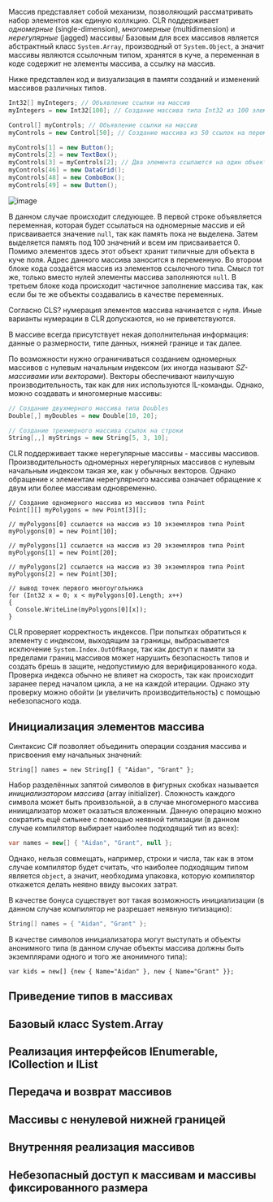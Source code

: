 Массив представляет собой механизм, позволяющий рассматривать набор элементов как единую коллкцию. CLR поддерживает _одномерные_ (single-dimension), _многомерные_ (multidimension) и _нерегулярные_ (jagged) массивы/ Базовым для всех массивов является абстрактный класс `System.Array`, производный от `System.Object`, а значит массивы являются ссылочным типом, хранятся в куче, а переменная в коде содержит не элементы массива, а ссылку на массив.

Ниже представлен код и визуализация в памяти созданий и изменений массивов различных типов.

```csharp
Int32[] myIntegers; // Объявление ссылки на массив
myIntegers = new Int32[100]; // Создание массива типа Int32 из 100 элементов

Control[] myControls; // Объявление ссылки на массив
myControls = new Control[50]; // Создание массива из 50 ссылок на переменную Control

myControls[1] = new Button();
myControls[2] = new TextBox();
myControls[3] = myControls[2]; // Два элемента ссылаются на один объект
myControls[46] = new DataGrid();
myControls[48] = new ComboBox();
myControls[49] = new Button();
```

![image](https://github.com/kuzmin-nikita/CLR-via-CSharp/assets/80389873/4f94509c-ce1c-4ec0-b4be-73bf2e37e785)

В данном случае происходит следующее. В первой строке объявляется переменная, которая будет ссылаться на одномерные массив и ей присваивается значение `null`, так как память пока не выделена. Затем выделяется память под 100 значений и всем им присваивается 0. Помимо элементов здесь этот объект хранит типичные для объекта в куче поля. Адрес данного массива заносится в переменную. Во втором блоке кода создаётся массив из элементов ссылочного типа. Смысл тот же, только вместо нулей элементы массива заполняются `null`. В третьем блоке кода происходит частичное заполнение массива так, как если бы те же объекты создавались в качестве переменных.

Согласно CLS? нумерация элементов массива начинается с нуля. Иные варианты нумерации в CLR допускаются, но не приветствуются. 

В массиве всегда присутствует некая дополнительная информация: данные о размерности, типе данных, нижней границе и так далее.

По возможности нужно ограничиваться созданием одномерных массивов с нулевым начальным индексом (их иногда называют _SZ-массивами_ или _векторами_). Векторы обеспечивают наилучшую производительность, так как для них используются IL-команды. Однако, можно создавать и многомерные массивы:

```csharp 
// Создание двухмерного массива типа Doubles
Double[,] myDoubles = new Double[10, 20];

// Создание трехмерного массива ссылок на строки
String[,,] myStrings = new String[5, 3, 10];
```

CLR поддерживает также нерегулярные массивы - массивы массивов. Производительность одномерных нерегулярных массивов с нулевым начальным индексом такая же, как у обычных векторов. Однако обращение к элементам нерегулярного массива означает обращение к двум или более массивам одновременно.

```charp
// Создание одномерного массива из массивов типа Point
Point[][] myPolygons = new Point[3][];

// myPolygons[0] ссылается на массив из 10 экземпляров типа Point
myPolygons[0] = new Point[10];

// myPolygons[1] ссылается на массив из 20 экземпляров типа Point
myPolygons[1] = new Point[20];

// myPolygons[2] ссылается на массив из 30 экземпляров типа Point
myPolygons[2] = new Point[30];

// вывод точек первого многоугольника
for (Int32 x = 0; x < myPolygons[0].Length; x++)
{
  Console.WriteLine(myPolygons[0][x]);
}
```

CLR проверяет корректность индексов. При попытках обратиться к элементу с индексом, выходящим за границы, выбрасывается исключение `System.Index.OutOfRange`, так как доступ к памяти за пределами границ массивов может нарушить безопасность типов и создать брешь в защите, недопустимую для верифицированного кода. Проверка индекса обычно не влияет на скорость, так как происходит заранее перед началом цикла, а не на каждой итерации. Однако эту проверку можно обойти (и увеличить производительность) с помощью небезопасного кода.

## Инициализация элементов массива

Синтаксис C# позволяет объединить операции создания массива и присвоения ему начальных значений:

```charp
String[] names = new String[] { "Aidan", "Grant" };
```

Набор разделённых запятой символов в фигурных скобках называется _инициализатором массива_ (array initializer). Сложность каждого символа может быть проивзольной, а в случае многомерного массива иниицализатор может оказаться вложенным. Данную операцию можно сократить ещё сильнее с помощью неявной типизации (в данном случае компилятор выбирает наиболее подходящий тип из всех):

```csharp
var names = new[] { "Aidan", "Grant", null };
```

Однако, нельзя совмещать, например, строки и числа, так как в этом случае компилятор будет считать, что наиболее подходящим типом является `object`, а значит, необходима упаковка, которую компилятор откажется делать неявно ввиду высоких затрат.

В качестве бонуса существует вот такая возможность инициализации (в данном случае компилятор не разрешает неявную типизацию):

```csharp 
String[] names = { "Aidan", "Grant" };
```

В качестве символов инициализатора могут выступать и объекты анонимного типа (в данном случае объекты массива должны быть экземплярами одного и того же анонимного типа):

```charp 
var kids = new[] {new { Name="Aidan" }, new { Name="Grant" }};
```

## Приведение типов в массивах



## Базовый класс System.Array 



## Реализация интерфейсов IEnumerable, ICollection и IList



## Передача и возврат массивов



## Массивы с ненулевой нижней границей



## Внутренняя реализация массивов



## Небезопасный доступ к массивам и массивы фиксированного размера

